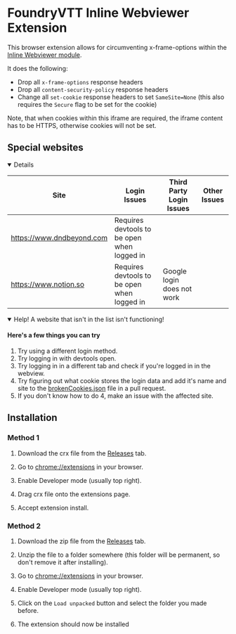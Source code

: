 # FoundryVTT Inline Webviewer Extension

This browser extension allows for circumventing x-frame-options within the [Inline Webviewer module](https://github.com/ardittristan/VTTInlineWebviewer).

It does the following:

- Drop all `x-frame-options` response headers
- Drop all `content-security-policy` response headers
- Change all `set-cookie` response headers to set `SameSite=None` (this also requires the `Secure` flag to be set for the cookie)

Note, that when cookies within this iframe are required, the iframe content has to be HTTPS, otherwise cookies will not be set.

## Special websites

<details open>

| Site                        | Login Issues                                | Third Party Login Issues   | Other Issues |
| --------------------------- | ------------------------------------------- | -------------------------- | ------------ |
| <https://www.dndbeyond.com> | Requires devtools to be open when logged in |                            |              |
| <https://www.notion.so>     | Requires devtools to be open when logged in | Google login does not work |              |

<details open>

  <summary>Help! A website that isn't in the list isn't functioning!</summary>

#### Here's a few things you can try

1. Try using a different login method.
2. Try logging in with devtools open.
3. Try logging in in a different tab and check if you're logged in in the webview.
4. Try figuring out what cookie stores the login data and add it's name and site to the [brokenCookies.json](https://github.com/ardittristan/FoundryVTT-Inline-Webviewer-Extension/blob/master/api/brokenCookies.json) file in a pull request.
5. If you don't know how to do 4, make an issue with the affected site.

  </details>

</details>

## Installation

### Method 1

1. Download the crx file from the [Releases](/releases) tab.

2. Go to <chrome://extensions> in your browser.

3. Enable Developer mode (usually top right).

4. Drag crx file onto the extensions page.

5. Accept extension install.

### Method 2

1. Download the zip file from the [Releases](/releases) tab.

2. Unzip the file to a folder somewhere (this folder will be permanent, so don't remove it after installing).

3. Go to <chrome://extensions> in your browser.

4. Enable Developer mode (usually top right).

5. Click on the `Load unpacked` button and select the folder you made before.

6. The extension should now be installed
